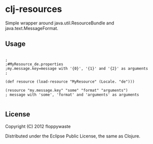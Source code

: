 # clj-resources

Simple wrapper around java.util.ResourceBundle and java.text.MessageFormat.

## Usage

<pre><code>
;
;#MyResource_de.properties
;my.message.key=message with '{0}', '{1}' and '{2}' as arguments
;

(def resource (load-resource "MyResource" (Locale. "de")))

(resource "my.message.key" "some" "format" "arguments")
; message with 'some', 'format' and 'arguments' as arguments

</code></pre>

## License

Copyright (C) 2012 floppywaste

Distributed under the Eclipse Public License, the same as Clojure.
